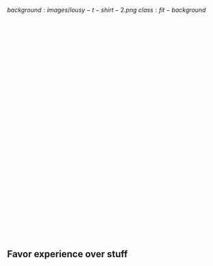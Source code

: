 $background:images/lousy-t-shirt-2.png$
$class:fit-background$

<h2 style="padding-top: 520px">Favor experience over stuff</h2>


